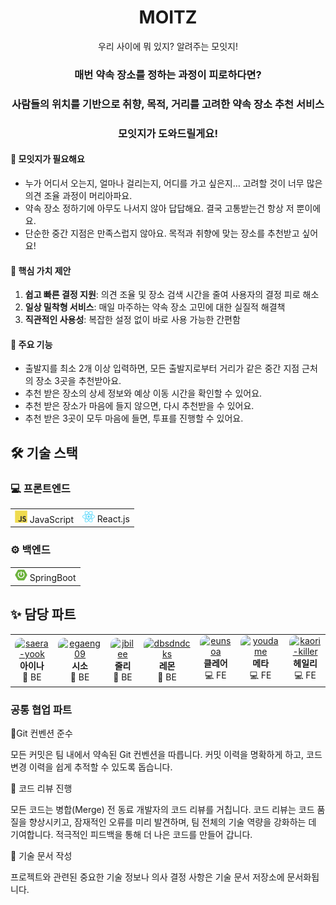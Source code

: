 <div align="center">

# MOITZ 
우리 사이에 뭐 있지? 알려주는 모잇지!

### 매번 약속 장소를 정하는 과정이 피로하다면?

### 사람들의 위치를 기반으로 취향, 목적, 거리를 고려한 약속 장소 추천 서비스

### 모잇지가 도와드릴게요!

</div>

#### 🥺 모잇지가 필요해요
- 누가 어디서 오는지, 얼마나 걸리는지, 어디를 가고 싶은지… 고려할 것이 너무 많은 의견 조율 과정이 머리아파요.
- 약속 장소 정하기에 아무도 나서지 않아 답답해요. 결국 고통받는건 항상 저 뿐이에요.
- 단순한 중간 지점은 만족스럽지 않아요. 목적과 취향에 맞는 장소를 추천받고 싶어요!

#### 🎯 핵심 가치 제안

1. **쉽고 빠른 결정 지원**: 의견 조율 및 장소 검색 시간을 줄여 사용자의 결정 피로 해소
2. **일상 밀착형 서비스**: 매일 마주하는 약속 장소 고민에 대한 실질적 해결책
3. **직관적인 사용성**: 복잡한 설정 없이 바로 사용 가능한 간편함

#### 🚀 주요 기능
- 출발지를 최소 2개 이상 입력하면, 모든 출발지로부터 거리가 같은 중간 지점 근처의 장소 3곳을 추천받아요.
- 추천 받은 장소의 상세 정보와 예상 이동 시간을 확인할 수 있어요.
- 추천 받은 장소가 마음에 들지 않으면, 다시 추천받을 수 있어요.
- 추천 받은 3곳이 모두 마음에 들면, 투표를 진행할 수 있어요.

## 🛠️ 기술 스택

### 💻 프론트엔드
<table>
  <tr>
    <td><img src="docs/icons/JavaScript.png" width="20"/> JavaScript</td>
    <td><img src="docs/icons/react.png" width="20"/> React.js</td>
  </tr>
</table>

### ⚙️ 백엔드
<table>
  <tr>
    <td><img src="docs/icons/springboot.png" width="20"/> SpringBoot</td>
  </tr>
</table>


## ✨ 담당 파트
<table>
  <tr>
    <td align="center">
      <a href="https://github.com/saera-yook"><img src="https://avatars.githubusercontent.com/u/148451132?v=4" alt="saera-yook" width="100" height="100" style="object-fit: cover; border-radius: 10px;"></a>
      <br />
      <strong>아이나</strong>
      <br />
      🔧 BE 
    </td>
    <td align="center">
      <a href="https://github.com/egaeng09"><img src="https://avatars.githubusercontent.com/u/151512150?v=4" alt="egaeng09" width="100" height="100" style="object-fit: cover; border-radius: 10px;"></a>
      <br />
      <strong>시소</strong>
      <br />
      🔧 BE
    </td>
    <td align="center">
      <a href="https://github.com/jbilee"><img src="https://avatars.githubusercontent.com/u/128875051?v=4" alt="jbilee" width="100" height="100" style="object-fit: cover; border-radius: 10px;"></a>
      <br />
      <strong>줄리</strong>
      <br />
      🔧 BE
    </td>
    <td align="center">
      <a href="https://github.com/dbsdndcks"><img src="https://avatars.githubusercontent.com/u/106324609?u=58bf663d76adfe190012e2dd2a452af0c88ed74c&v=4" alt="dbsdndcks" width="100" height="100" style="object-fit: cover; border-radius: 10px;"></a>
      <br />
      <strong>레몬</strong>
      <br />
      🔧 BE
    </td>
    <td align="center">
      <a href="https://github.com/eunsoa"><img src="https://avatars.githubusercontent.com/u/74090200?v=4" alt="eunsoa" width="100" height="100" style="object-fit: cover; border-radius: 10px;"></a>
      <br />
      <strong>클레어</strong>
      <br />
      💻 FE
    </td>
    <td align="center">
      <a href="https://github.com/youdame"><img src="https://avatars.githubusercontent.com/u/112458620?v=4" alt="youdame" width="100" height="100" style="object-fit: cover; border-radius: 10px;"></a>
      <br />
      <strong>메타</strong>
      <br />
      💻 FE
    </td>
    <td align="center">
      <a href="https://github.com/kaori-killer"><img src="https://avatars.githubusercontent.com/u/75800958?v=4" alt="kaori-killer" width="100" height="100" style="object-fit: cover; border-radius: 10px;"></a>
      <br />
      <strong>헤일리</strong>
      <br />
      💻 FE
    </td>
  </tr>
</table>


### 공통 협업 파트
🔻Git 컨벤션 준수

모든 커밋은 팀 내에서 약속된 Git 컨벤션을 따릅니다. 커밋 이력을 명확하게 하고, 코드 변경 이력을 쉽게 추적할 수 있도록 돕습니다.

🔻 코드 리뷰 진행

모든 코드는 병합(Merge) 전 동료 개발자의 코드 리뷰를 거칩니다. 코드 리뷰는 코드 품질을 향상시키고, 잠재적인 오류를 미리 발견하며, 팀 전체의 기술 역량을 강화하는 데 기여합니다. 적극적인 피드백을 통해 더 나은 코드를 만들어 갑니다.

🔻 기술 문서 작성

프로젝트와 관련된 중요한 기술 정보나 의사 결정 사항은 기술 문서 저장소에 문서화됩니다.


